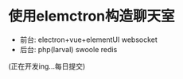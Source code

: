 # 使用elemctron构造聊天室
* 前台: electron+vue+elementUI	websocket
* 后台: php(larval) swoole redis



 (正在开发ing...每日提交)
